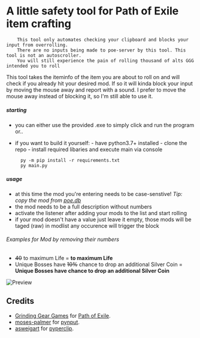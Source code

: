 # A little safety tool for Path of Exile item crafting

        This tool only automates checking your clipboard and blocks your input from overrolling.
        There are no inputs being made to poe-server by this tool. This tool is not an autoscroller. 
        You will still experience the pain of rolling thousand of alts GGG intended you to roll

This tool takes the iteminfo of the item you are about to roll on and will check if you already hit your desired mod. If so it will kinda block your input by moving the mouse away and report with a sound. I prefer to move the mouse away instead of blocking it, so I'm still able to use it.

##### starting
- you can either use the provided .exe to simply click and run the program or.. 
- if you want to build it yourself:
        - have python3.7+ installed
        - clone the repo
        - install required libaries and execute main via console

        py -m pip install -r requirements.txt
        py main.py

##### usage
- at this time the mod you're entering needs to be case-senstive!
        *Tip: copy the mod from [poe.db](http://poe.db)*
- the mod needs to be a full description without numbers
- activate the listener after adding your mods to the list and start rolling
- if your mod doesn't have a value just leave it empty, those mods will be taged (raw) in modlist
any occurence will trigger the block

###### Examples for Mod by removing their numbers
>
- ~~40~~ to maximum Life  = **to maximum Life**
- Unique Bosses have ~~10%~~ chance to drop an additional Silver Coin = **Unique Bosses have chance to drop an additional Silver Coin**
>

![Preview](https://i.imgur.com/Z90yRH9.png)

## Credits

- [Grinding Gear Games](http://www.grindinggear.com/) for [Path of Exile](https://www.pathofexile.com/).
- [moses-palmer](https://github.com/moses-palmer) for [pynput](https://github.com/moses-palmer/pynput).
- [asweigart](https://github.com/asweigart/) for [pyperclip](https://github.com/asweigart/pyperclip).
